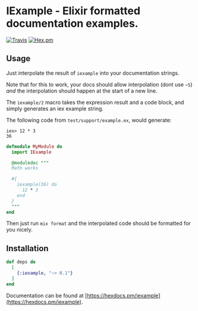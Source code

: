 # IExample - Elixir formatted documentation examples.

[![Travis](https://img.shields.io/travis/vic/iexample.svg)](https://travis-ci.org/vic/iexample)
[![Hex.pm](https://img.shields.io/hexpm/v/iexample.svg?style=flat-square)](https://hexdocs.pm/iexample)

## Usage

Just interpolate the result of `iexample` into your documentation strings.

Note that for this to work, your docs should allow interpolation (dont use `~S`)
*and* the interpolation should happen at the start of a new line.

The `iexample/2` macro takes the expression result and a code block, and simply generates
an iex example string.

The following code from `test/support/example.ex`, would generate:

```
iex> 12 * 3
36
```

```elixir
defmodule MyModule do
  import IExample

  @moduledoc """
  Math works

  #{
    iexample(36) do
      12 * 3
    end
  }
  """
end
```


Then just run `mix format` and the interpolated code should be formatted for you nicely.


## Installation

```elixir
def deps do
  [
    {:iexample, "~> 0.1"}
  ]
end
```

Documentation can be found at [https://hexdocs.pm/iexample](https://hexdocs.pm/iexample).

